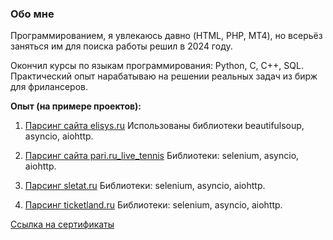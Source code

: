 ### Обо мне

Программированием, я увлекаюсь давно (HTML, PHP, MT4), но всерьёз заняться им для поиска работы решил в 2024 году.

Окончил курсы по языкам программирования: Python, C, C++, SQL. 
Практический опыт нарабатываю на решении реальных задач из бирж для фрилансеров.

**Опыт (на примере проектов):**

1. [Парсинг сайта elisys.ru](https://github.com/DmitriyZubkov41/parsing_elisys.ru) Использованы библиотеки beautifulsoup, asyncio, aiohttp.

2. [Парсинг сайта pari.ru_live_tennis](https://github.com/DmitriyZubkov41/parsing_pari.ru_live_tennis) Библиотеки: selenium, asyncio, aiohttp.

3. [Парсинг sletat.ru](https://github.com/DmitriyZubkov41/parsing_sletat.ru) Библиотеки: selenium, asyncio, aiohttp.

4. [Парсинг ticketland.ru](https://github.com/DmitriyZubkov41/parsing_ticketland.ru) Библиотеки: selenium, asyncio, aiohttp.

[Ссылка на сертификаты](https://stepik.org/users/921859625/certificates)
